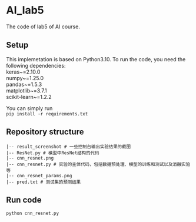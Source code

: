 # AI_lab5
The code of lab5 of AI course.  
## Setup
This implemetation is based on Python3.10. To run the code, you need the following dependencies:  
keras~=2.10.0  
numpy~=1.25.0  
pandas~=1.5.3  
matplotlib~=3.7.1  
scikit-learn~=1.2.2  

You can simply run  
```pip install -r requirements.txt```  
## Repository structure  
```|-- dataset # 提供的数据集，包括训练集和测试集  
|-- result_screenshot # 一些控制台输出实验结果的截图  
|-- ResNet.py # 模型中ResNet结构的代码  
|-- cnn_resnet.png  
|-- cnn_resnet.py # 实验的主体代码，包括数据预处理、模型的训练和测试以及消融实验等  
|-- cnn_resnet_params.png  
|-- pred.txt # 测试集的预测结果  
```
## Run code  
`python cnn_resnet.py`  
